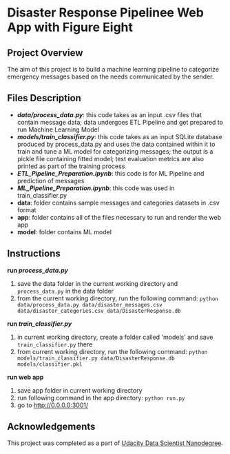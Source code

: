 # Disaster Response Pipelinee Web App with Figure Eight

## Project Overview
The aim of this project is to build a machine learning pipeline to categorize emergency messages based on the needs communicated by the sender.

## Files Description
 - **_data/process_data.py_**: this code takes as an input .csv files that contain message data; data undergoes ETL Pipeline and get prepared to run Machine Learning Model
 - **_models/train_classifier.py_**: this code takes as an input SQLite database produced by process_data.py and uses the data contained within it to train and tune a ML model for categorizing messages; the output is a pickle file containing fitted model; test evaluation metrics are also printed as part of the training process
 - **_ETL_Pipeline_Preparation.ipynb_**: this code is for ML Pipeline and prediction of messages
 - **_ML_Pipeline_Preparation.ipynb_**: this code was used in train_classifier.py
 - **data**: folder contains sample messages and categories datasets in .csv format
 - **app**: folder contains all of the files necessary to run and render the web app
 - **model**: folder contains ML model

## Instructions
**run _process_data.py_**
1. save the data folder in the current working directory and ```process_data.py``` in the data folder
2. from the current working directory, run the following command: ```python data/process_data.py data/disaster_messages.csv data/disaster_categories.csv data/DisasterResponse.db```

**run _train_classifier.py_**
1. in current working directory, create a folder called 'models' and save ```train_classifier.py``` there
2. from current working directory, run the following command: ```python models/train_classifier.py data/DisasterResponse.db models/classifier.pkl```

**run web app**
1. save app folder in current working directory
2. run following command in the app directory: ```python run.py```
3. go to http://0.0.0.0:3001/


## Acknowledgements
This project was completed as a part of [Udacity Data Scientist Nanodegree](https://www.udacity.com/course/data-scientist-nanodegree--nd025).
